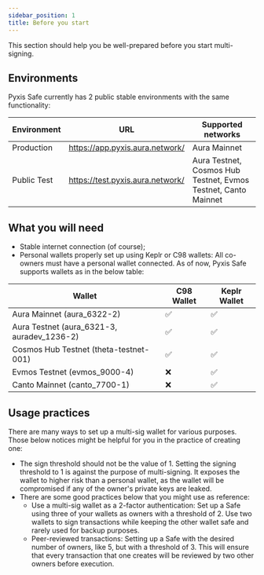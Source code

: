```yaml
---
sidebar_position: 1
title: Before you start
---
```

This section should help you be well-prepared before you start multi-signing. 

## Environments

Pyxis Safe currently has 2 public stable environments with the same functionality:

|Environment|URL|Supported networks|
|----------|----------|----------|
|Production|https://app.pyxis.aura.network/ |Aura Mainnet|
|Public Test|https://test.pyxis.aura.network/ |Aura Testnet, Cosmos Hub Testnet, Evmos Testnet, Canto Mainnet|

## What you will need

- Stable internet connection (of course);
- Personal wallets properly set up using Keplr or C98 wallets: All co-owners must have a personal wallet connected. As of now, Pyxis Safe supports wallets as in the below table:

|Wallet|C98 Wallet|Keplr Wallet|
|----------|----------|----------|
|Aura Mainnet (aura_6322-2)							|✅|✅|
|Aura Testnet (aura_6321-3, auradev_1236-2)	|✅|✅|
|Cosmos Hub Testnet (theta-testnet-001)				|✅|✅|
|Evmos Testnet	(evmos_9000-4)						|❌|✅|
|Canto Mainnet	(canto_7700-1)						|❌|✅|

## Usage practices

There are many ways to set up a multi-sig wallet for various purposes. Those below notices might be helpful for you in the practice of creating one:
- The sign threshold should not be the value of 1. Setting the signing threshold to 1 is against the purpose of multi-signing. It exposes the wallet to higher risk than a personal wallet, as the wallet will be compromised if any of the owner's private keys are leaked.
- There are some good practices below that you might use as reference:
	- Use a multi-sig wallet as a 2-factor authentication: Set up a Safe using three of your wallets as owners with a threshold of 2. Use two wallets to sign transactions while keeping the other wallet safe and rarely used for backup purposes.
	- Peer-reviewed transactions: Setting up a Safe with the desired number of owners, like 5, but with a threshold of 3. This will ensure that every transaction that one creates will be reviewed by two other owners before execution.
